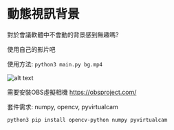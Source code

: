 # 動態視訊背景

對於會議軟體中不會動的背景感到無趣嗎?

使用自己的影片吧

使用方法:
`python3 main.py bg.mp4`

![alt text](https://github.com/jack0x3df429/DynamicCameraBG/blob/26fa95e3809ae198c0ae70e529bc4bec131497e2/preview.gif?raw=true)

需要安裝OBS虛擬相機 https://obsproject.com/

套件需求: numpy, opencv, pyvirtualcam

`python3 pip install opencv-python numpy pyvirtualcam`
